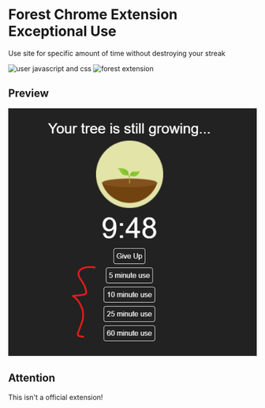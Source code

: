 # Forest Chrome Extension Exceptional Use
Use site for specific amount of time without destroying your streak

![user javascript and css](https://chrome.google.com/webstore/detail/user-javascript-and-css/nbhcbdghjpllgmfilhnhkllmkecfmpld)
![forest extension](https://chrome.google.com/webstore/detail/forest-stay-focused-be-pr/kjacjjdnoddnpbbcjilcajfhhbdhkpgk)
## Preview
![](screenshot.png)

## Attention
This isn't a official extension!
